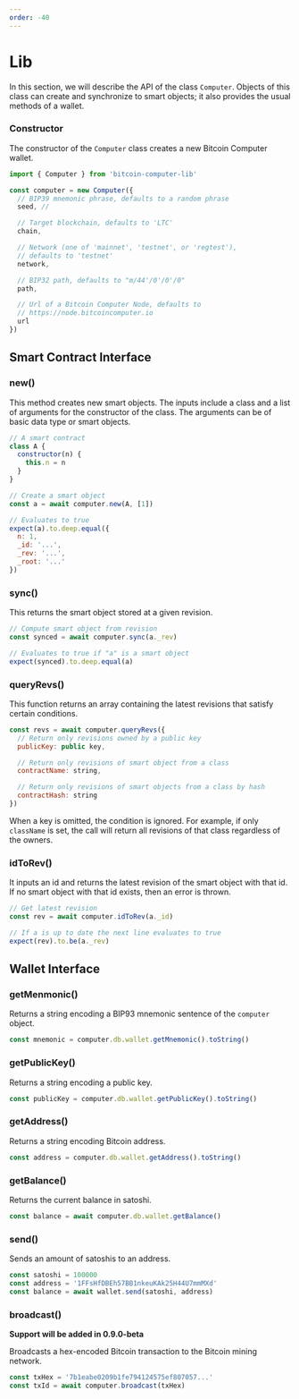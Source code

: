 ```yaml
---
order: -40
---
```


# Lib

In this section, we will describe the API of the class ```Computer```. Objects of this class can create and synchronize to smart objects; it also provides the usual methods of a wallet.

### Constructor

The constructor of the ```Computer``` class creates a new Bitcoin Computer wallet.

```js
import { Computer } from 'bitcoin-computer-lib'

const computer = new Computer({
  // BIP39 mnemonic phrase, defaults to a random phrase
  seed, //

  // Target blockchain, defaults to 'LTC'
  chain,

  // Network (one of 'mainnet', 'testnet', or 'regtest'),
  // defaults to 'testnet'
  network,

  // BIP32 path, defaults to "m/44'/0'/0'/0"
  path,

  // Url of a Bitcoin Computer Node, defaults to
  // https://node.bitcoincomputer.io
  url
})
```

## Smart Contract Interface

### new()

This method creates new smart objects. The inputs include a class and a list of arguments for the constructor of the class. The arguments can be of basic data type or smart objects.

```js
// A smart contract
class A {
  constructor(n) {
    this.n = n
  }
}

// Create a smart object
const a = await computer.new(A, [1])

// Evaluates to true
expect(a).to.deep.equal({
  n: 1,
  _id: '...',
  _rev: '...',
  _root: '...'
})
```

### sync()

This returns the smart object stored at a given revision.

```js
// Compute smart object from revision
const synced = await computer.sync(a._rev)

// Evaluates to true if "a" is a smart object
expect(synced).to.deep.equal(a)
```

### queryRevs()

This function returns an array containing the latest revisions that satisfy certain conditions.

```js
const revs = await computer.queryRevs({
  // Return only revisions owned by a public key
  publicKey: public key,

  // Return only revisions of smart object from a class
  contractName: string,

  // Return only revisions of smart objects from a class by hash
  contractHash: string
})
```

When a key is omitted, the condition is ignored. For example, if only ``className`` is set, the call will return all revisions of that class regardless of the owners.

### idToRev()

It inputs an id and returns the latest revision of the smart object with that id. If no smart object with that id exists, then an error is thrown.

```js
// Get latest revision
const rev = await computer.idToRev(a._id)

// If a is up to date the next line evaluates to true
expect(rev).to.be(a._rev)
```

## Wallet Interface
### getMenmonic()

Returns a string encoding a BIP93 mnemonic sentence of the ``computer`` object.

```js
const mnemonic = computer.db.wallet.getMnemonic().toString()
```

### getPublicKey()

Returns a string encoding a public key.

```js
const publicKey = computer.db.wallet.getPublicKey().toString()
```

### getAddress()

Returns a string encoding Bitcoin address.

```js
const address = computer.db.wallet.getAddress().toString()
```

### getBalance()

Returns the current balance in satoshi.

```js
const balance = await computer.db.wallet.getBalance()
```

### send()

Sends an amount of satoshis to an address.

```js
const satoshi = 100000
const address = '1FFsHfDBEh57BB1nkeuKAk25H44U7mmMXd'
const balance = await wallet.send(satoshi, address)
```

### broadcast()

**Support will be added in 0.9.0-beta**

Broadcasts a hex-encoded Bitcoin transaction to the Bitcoin mining network.

```js
const txHex = '7b1eabe0209b1fe794124575ef807057...'
const txId = await computer.broadcast(txHex)
```


<!--
# Db

The recommended way to create an instance of the Db class is to create an object of the Computer class and to access its property computer.db.

```js
const { computer } = new Computer({ seed, chain, network })
const { db } = computer
```

## db.put()
The ``db.put()`` method inputs an array of JSON objects and stores them in a transaction. Each element of the array is stored in a separate output. The method returns the array of locations of the outputs created.

```js
const data = [{a: 1}, {b: { c: 2 }}]
const locs = await computer.db.put(data)
// locs === ['0322...8dfe:0', '0322...8dfe:1']
```

## db.get()

The ``db.get()`` method returns the JSON objects stored at a given array of locations.

```js
const locs = await computer.db.put(data)
const fromChain = await computer.db.get(locs)
// fromChain === data
```

## db.update()

The ``db.update()`` method has two parameters: a list of locations and a list of JSON objects. It broadcasts a transaction that spends the locations and that has one output for each JSON object.

```js
const locs1 = await computer.db.put([{ n: 1 }])
const locs2 = await computer.db.update(locs1, [{ n: 2 }])
const fromChain = await computer.db.get(locs2)
// fromChain === [{n: 2}]
```

You can use db.get() to inspect the smart contract protocol. Try to call db.get()with the ids or rev of a smart object to see the data on the blockchain. Remember to pass the id inside an array likedb.get([a._id]).


# Wallet

We recommend creating a Wallet instance by creating a Computer instance and accessing the nested wallet property.

```js
const { computer } = new Computer({ seed, chain, network })
const { wallet } = computer.db
```

The wallet built into Bitcoin Computer is compatible with the widely used Bitcore library. This makes it easy to integrate Bitcoin Computer into existing apps.

-->
